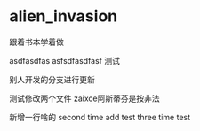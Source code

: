 # alien_invasion
跟着书本学着做


asdfasdfas
asfsdfasdfasf
测试

别人开发的分支进行更新

测试修改两个文件
zaixce阿斯蒂芬是按非法


新增一行啥的
second time add test
three time test
